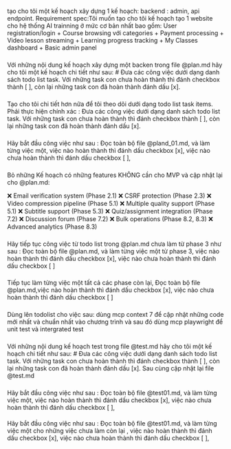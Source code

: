 ###
tạo cho tôi một kế hoạch xây dựng 1 kế hoạch: backend : admin, api endpoint. 
Requirement spec:Tôi muốn tạo cho tôi kế hoạch tạo 1 website cho hệ thống AI trainning ở mức cơ bản nhất bao gồm: User registration/login +  Course browsing với categories +  Payment processing +  Video lesson streaming +  Learning progress tracking +  My Classes dashboard +  Basic admin panel

###
Với những nội dung kế hoạch xây dựng một backen trong file @plan.md hãy cho tôi một kế hoạch chi tiết như sau: # Đưa các công việc dưới dạng danh sách todo list task. Với những task con chưa hoàn thành thì đánh checkbox thành [ ], còn lại những task con đã hoàn thành đánh dấu [x].

###
Tạo cho tôi chi tiết hơn nữa để tôi theo dõi dưới dạng todo list task items. Phải thực hiện chính xác : Đưa các công việc dưới dạng danh sách todo list task. Với những task con chưa hoàn thành thì đánh checkbox thành [ ], còn lại những task con đã hoàn thành đánh dấu [x]. 

###
Hãy bắt đầu công việc như sau :
  Đọc toàn bộ file @pland_01.md, và làm từng việc một, việc nào hoàn thành thì đánh dấu checkbox [x], việc nào chưa hoàn thành thì đánh dấu checkbox [ ],

###
Bỏ những Kế hoạch có những features KHÔNG cần cho MVP và cập nhật lại cho @plan.md:

❌ Email verification system (Phase 2.1)
❌ CSRF protection (Phase 2.3)
❌ Video compression pipeline (Phase 5.1)
❌ Multiple quality support (Phase 5.1)
❌ Subtitle support (Phase 5.3)
❌ Quiz/assignment integration (Phase 7.2)
❌ Discussion forum (Phase 7.2)
❌ Bulk operations (Phase 8.2, 8.3)
❌ Advanced analytics (Phase 8.3)

###
Hãy tiếp tục công việc từ todo list trong @plan.md chưa làm từ phase 3 như sau :
  Đọc toàn bộ file @plan.md, và làm từng việc một từ phase 3, việc nào hoàn thành thì đánh dấu checkbox [x], việc nào chưa hoàn thành thì đánh dấu checkbox [ ]

###
Tiếp tục làm từng việc một tất cả các phase còn lại, Đọc toàn bộ file @plan.md,việc nào hoàn thành thì đánh dấu checkbox [x], việc nào chưa hoàn thành thì đánh dấu checkbox [ ]

###
Dùng lên todolist cho việc sau: dùng mcp context 7 để cập nhật những code mới nhất và chuẩn nhất vào chương trình và sau đó dùng mcp playwright để unit test và intergrated test 

###
Với những nội dung kế hoạch test  trong file @test.md hãy cho tôi một kế hoạch chi tiết như sau: # Đưa các công việc dưới dạng danh sách todo list task. Với những task con chưa hoàn thành thì đánh checkbox thành [ ], còn lại những task con đã hoàn thành đánh dấu [x]. Sau cùng cập nhật lại file @test.md

###
Hãy bắt đầu công việc như sau :
  Đọc toàn bộ file @test01.md, và làm từng việc một, việc nào hoàn thành thì đánh dấu checkbox [x], việc nào chưa hoàn thành thì đánh dấu checkbox [ ],

####
Hãy bắt đầu công việc như sau :
  Đọc toàn bộ file @test01.md, và làm từng việc một cho những việc chưa làm còn lại , việc nào hoàn thành thì đánh dấu checkbox [x], việc nào chưa hoàn thành thì đánh dấu checkbox [ ],